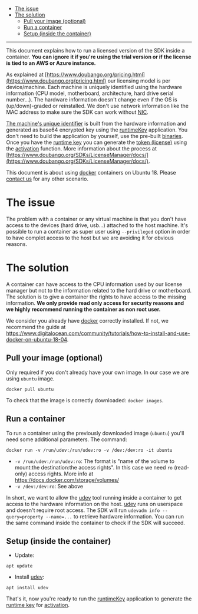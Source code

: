 - [The issue](#container-issue)
- [The solution](#container-solution)
  - [Pull your image (optional)](#container-solution-pull)
  - [Run a container](#container-solution-run)
  - [Setup (inside the container)](#container-solution-setup)

<hr />

This document explains how to run a licensed version of the SDK inside a container. **You can ignore it if you're using the trial version or if the license is tied to an AWS or Azure instance.**

As explained at [https://www.doubango.org/pricing.html](https://www.doubango.org/pricing.html) our licensing model is per device/machine. 
Each machine is uniquely identified using the hardware information (CPU model, motherboard, architecture, hard drive serial number...). The hardware information doesn't change even if the OS is (up/down)-graded or reinstalled. We don't use network information like the MAC address to make sure the SDK can work without [NIC](https://en.wikipedia.org/wiki/Network_interface_controller).

[The machine's unique identifier](https://www.doubango.org/SDKs/LicenseManager/docs/Jargon.html#runtime-key) is built from the hardware information and generated as base64 encrypted key using the [runtimeKey](samples/cpp/runtimeKey/) application. You don't need to build the application by yourself, use the pre-built [binaries](binaries).
Once you have the [runtime key](https://www.doubango.org/SDKs/LicenseManager/docs/Jargon.html#runtime-key) you can generate the [token (license)](https://www.doubango.org/SDKs/LicenseManager/docs/Jargon.html#token) using the [activation](https://www.doubango.org/SDKs/LicenseManager/docs/Activation_use_cases.html) function. More information about the process at [https://www.doubango.org/SDKs/LicenseManager/docs/](https://www.doubango.org/SDKs/LicenseManager/docs/).

This document is about using [docker](https://www.docker.com/) containers on Ubuntu 18. Please [contact us](https://www.doubango.org/#contact) for any other scenario.

<a name="container-issue"></a>
# The issue #
The problem with a container or any virtual machine is that you don't have access to the devices (hard drive, usb...) attached to the host machine.
It's possible to run a container as super user using `--privileged` option in order to have complet access to the host but we are avoiding it for obvious reasons.

<a name="container-solution"></a>
# The solution #
A container can have access to the CPU information used by our license manager but not to the information related to the hard drive or motherboard. The solution is to give a container the rights to have access to the missing information. 
**We only provide read only access for security reasons and we highly recommend running the container as non root user.**

We consider you already have [docker](https://www.docker.com/) correctly installed. If not, we recommend the guide at https://www.digitalocean.com/community/tutorials/how-to-install-and-use-docker-on-ubuntu-18-04.

<a name="container-solution-pull"></a>
## Pull your image (optional) ##
Only required if you don't already have your own image. In our case we are using `ubuntu` image.

```
docker pull ubuntu
```
To check that the image is correctly downloaded: `docker images`.

<a name="container-solution-run"></a>
## Run a container ##
To run a container using the previously downloaded image (`ubuntu`) you'll need some additional parameters.
The command:
```
docker run -v /run/udev:/run/udev:ro -v /dev:/dev:ro -it ubuntu
```
- `-v /run/udev:/run/udev:ro`: The format is "name of the volume to mount:the destination:the access rights". In this case we need `ro` (read-only) access rights. More info at https://docs.docker.com/storage/volumes/
- `-v /dev:/dev:ro`: See above

In short, we want to allow the [udev](https://en.wikipedia.org/wiki/Udev) tool running inside a container to get access to the hardware information on the host. [udev](https://en.wikipedia.org/wiki/Udev) runs on userspace and doesn't require root access. The SDK will run `udevadm info --query=property --name=...` to retrieve hardware information. You can run the same command inside the container to check if the SDK will succeed.

<a name="container-solution-setup"></a>
## Setup (inside the container) ##
- Update:
```
apt update
```
- Install [udev](https://en.wikipedia.org/wiki/Udev):
```
apt install udev
```

That's it, now you're ready to run the [runtimeKey](samples/cpp/runtimeKey/) application to generate the [runtime key](https://www.doubango.org/SDKs/LicenseManager/docs/Jargon.html#runtime-key) for [activation](https://www.doubango.org/SDKs/LicenseManager/docs/Activation_use_cases.html).
